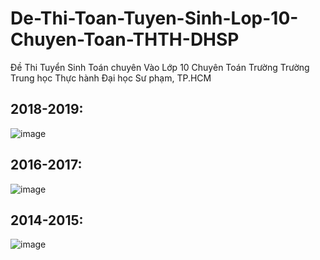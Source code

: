 # De-Thi-Toan-Tuyen-Sinh-Lop-10-Chuyen-Toan-THTH-DHSP
Đề Thi Tuyển Sinh Toán chuyên Vào Lớp 10 Chuyên Toán Trường Trường Trung học Thực hành Đại học Sư phạm, TP.HCM

## 2018-2019:
![image](https://github.com/trietptm/De-Thi-Toan-Chuyen-Tuyen-Sinh-Lop-10-Chuyen-Toan-THTH-DHSP/assets/526959/0caee59e-0bfc-44e0-ac5a-3c0c38b14825)

## 2016-2017:
![image](https://user-images.githubusercontent.com/526959/210931465-aad3a0f3-45b9-4047-9d27-54002028c114.png)

## 2014-2015:
![image](https://github.com/trietptm/De-Thi-Toan-Chuyen-Tuyen-Sinh-Lop-10-Chuyen-Toan-THTH-DHSP/assets/526959/1ff9b656-bb10-42c9-ab55-7ec06d2b55e1)







